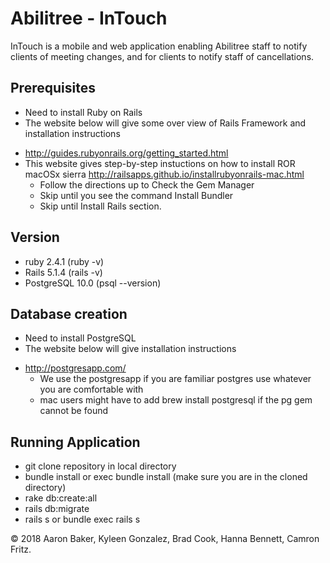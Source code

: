 # Abilitree - InTouch

InTouch is a mobile and web application enabling Abilitree staff to notify clients of meeting changes, and for clients to notify staff of cancellations.

## Prerequisites
 * Need to install Ruby on Rails
 * The website below will give some over view of Rails Framework and installation instructions
  - http://guides.rubyonrails.org/getting_started.html
  - This website gives step-by-step instuctions on how to install ROR macOSx sierra                    http://railsapps.github.io/installrubyonrails-mac.html
    - Follow the directions up to Check the Gem Manager
    - Skip until you see the command Install Bundler
    - Skip until Install Rails section.

## Version
 * ruby 2.4.1  (ruby -v)
 * Rails 5.1.4 (rails -v)
 * PostgreSQL 10.0 (psql --version)

## Database creation
 * Need to install PostgreSQL
 * The website below will give installation instructions
  - http://postgresapp.com/
    - We use the postgresapp if you are familiar postgres use whatever you are comfortable with
    - mac users might have to add brew install postgresql if the pg gem cannot be found


 ## Running Application
  * git clone repository in local directory
  * bundle install or exec bundle install (make sure you are in the cloned directory)
  * rake db:create:all
  * rails db:migrate
  * rails s or bundle exec rails s


© 2018 Aaron Baker, Kyleen Gonzalez, Brad Cook, Hanna Bennett, Camron Fritz.
